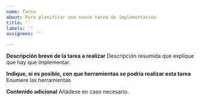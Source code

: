 ```yaml
---
name: Tarea
about: Para planificar una nueva tarea de implementación
title: ''
labels: ''
assignees: ''

---
```


**Descripción breve de la tarea a realizar**
Descripción resumida que explique que hay que implementar.

**Indique, si es posible, con que herramientas se podría realizar esta tarea**
Enumere las herramientas

**Contenido adicional**
Añádese en caso necesario.
